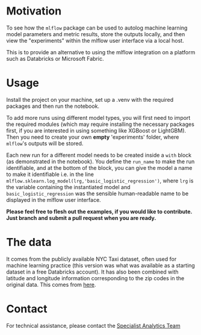 # Motivation

To see how the `mlflow` package can be used to autolog machine learning model parameters and metric results, store the outputs locally, and then view the "experiments" within the mlflow user interface via a local host.

This is to provide an alternative to using the mlflow integration on a platform such as Databricks or Microsoft Fabric.

# Usage

Install the project on your machine, set up a .venv with the required packages and then run the notebook.

To add more runs using different model types, you will first need to import the required modules (which may require installing the necessary packages first, if you are interested in using something like XGBoost or LightGBM). Then you need to create your own **empty** 'experiments' folder, where `mlflow`'s outputs will be stored.

Each new run for a different model needs to be created inside a `with` block (as demonstrated in the notebook). You define the `run_name` to make the run identifiable, and at the bottom of the block, you can give the model a name to make it identifiable i.e. in the line `mlflow.sklearn.log_model(lrg,'basic_logistic_regression')`, where `lrg` is the variable containing the instantiated model and `basic_logistic_regression` was the sensible human-readable name to be displayed in the mlflow user interface.

**Please feel free to flesh out the examples, if you would like to contribute. Just branch and submit a pull request when you are ready.**

# The data

It comes from the publicly available NYC Taxi dataset, often used for machine learning practice (this version was what was available as a starting dataset in a free Databricks account). It has also been combined with latitude and longitude information corresponding to the zip codes in the original data. This comes from [here](https://public.opendatasoft.com/explore/dataset/georef-united-states-of-america-zc-point/table/).

# Contact

For technical assistance, please contact the [Specialist Analytics Team](mailto:scwcsu.analytics.specialist@nhs.net)
